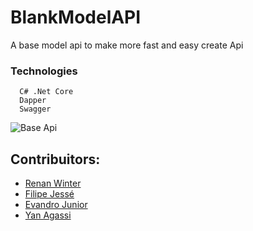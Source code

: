 
# BlankModelAPI

A base model api to make more fast and easy create Api

### Technologies
	  C# .Net Core
      Dapper
      Swagger


![Base Api](https://gph.is/2dYRsWF)

## Contribuitors:

* [Renan Winter](https://www.github.com/rwspatin)
* [Filipe Jessé](https://www.github.com/filipejesse)
* [Evandro Junior](https://www.github.com/evandrojunior)
* [Yan Agassi](https://www.github.com/yanagassi)
